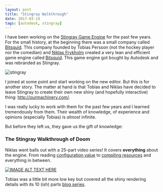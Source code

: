 ```yaml
---
layout: post
title: "Stingray Walkthrough"
date: 2017-03-14
tags: [autodesk, stingray]
---
```


I have been working on the [Stingray Game Engine](http://www.autodesk.com/products/stingray/overview) for the past few years. For the small history, at the beginning there was a small company called [Bitsquid](https://en.wikipedia.org/wiki/Bitsquid). This company founded by Tobias Persson (not the hockey player nor the comedian) and [Niklas Frykholm](https://github.com/niklasfrykholm) created a very lean and efficient game engine called [Bitsquid](http://bitsquid.blogspot.ca/). This game engine got bought by Autodesk and was rebranded as Stingray.

![stingray](https://yourshot.nationalgeographic.com/u/ss/fQYSUbVfts-T7pS2VP2wnKyN8wxywmXtY0-Fwsgxpi6jxo1LwF2xQZCn7IobvRVrAlS7kwhkBuJdlNYJP0g1/)

I joined at some point and start working on the new editor. But this is for another story. The matter at hand is that Tobias and Niklas have decided to leave Stingray to create their own new shiny (and hopefully interactive) thing: http://ourmachinery.com/.

I was really lucky to work with them for the past few years and I learned tremendously from them. Their wealth of knowledge, of experience and opinions (especially Tobias) is *almost* infinite.

But before they left us, they gave us the gift of knowledge:

### The Stingray Walkthrough of Doom

Niklas went balls out with a 25-part video series! It covers **everything** about the engine. From reading [configuration value](https://www.youtube.com/watch?v=1eohIaEmDFk&index=6&list=PLUxuJBZBzEdxzVpoBQY9agA8JUgNkeYSV) to [compiling resources](https://www.youtube.com/watch?v=HsKzIBj-i_g&index=7&list=PLUxuJBZBzEdxzVpoBQY9agA8JUgNkeYSV) and everything in between.

[![IMAGE ALT TEXT HERE](http://img.youtube.com/vi/LgbSYxf9vT4/0.jpg)](http://www.youtube.com/watch?v=LgbSYxf9vT4&list=PLUxuJBZBzEdxzVpoBQY9agA8JUgNkeYSV)

Tobias was a little bit more low key but covered all the shiny rendering details with its 10 (ish) parts [blog series](http://bitsquid.blogspot.ca/2017/02/stingray-renderer-walkthrough.html).